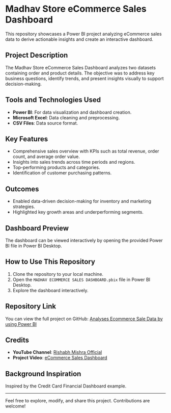 # Madhav Store eCommerce Sales Dashboard

This repository showcases a Power BI project analyzing eCommerce sales data to derive actionable insights and create an interactive dashboard.

## Project Description

The Madhav Store eCommerce Sales Dashboard analyzes two datasets containing order and product details. The objective was to address key business questions, identify trends, and present insights visually to support decision-making.

## Tools and Technologies Used

- **Power BI**: For data visualization and dashboard creation.
- **Microsoft Excel**: Data cleaning and preprocessing.
- **CSV Files**: Data source format.

## Key Features

- Comprehensive sales overview with KPIs such as total revenue, order count, and average order value.
- Insights into sales trends across time periods and regions.
- Top-performing products and categories.
- Identification of customer purchasing patterns.

## Outcomes

- Enabled data-driven decision-making for inventory and marketing strategies.
- Highlighted key growth areas and underperforming segments.

## Dashboard Preview

The dashboard can be viewed interactively by opening the provided Power BI file in Power BI Desktop.

## How to Use This Repository

1. Clone the repository to your local machine.
2. Open the `MADHAV ECOMMERCE SALES DASHBOARD.pbix` file in Power BI Desktop.
3. Explore the dashboard interactively.

## Repository Link

You can view the full project on GitHub: [Analyses Ecommerce Sale Data by using Power BI](https://github.com/Gufrank32/Analyses-Ecommerce-sale-data-by-using-Power-BI)

## Credits

- **YouTube Channel**: [Rishabh Mishra Official](https://www.youtube.com/@RishabhMishraOfficial)
- **Project Video**: [eCommerce Sales Dashboard](https://www.youtube.com/watch?v=your-link-here)

## Background Inspiration

Inspired by the Credit Card Financial Dashboard example.

---

Feel free to explore, modify, and share this project. Contributions are welcome!
